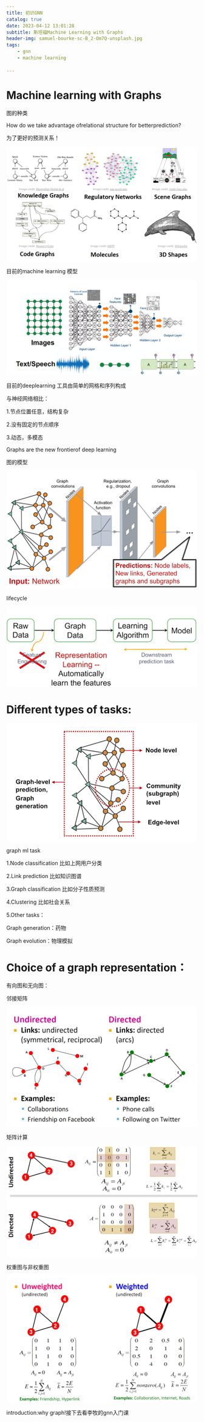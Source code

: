 ```yaml
---
title: 初识GNN
catalog: true
date: 2023-04-12 13:01:28
subtitle: 斯坦福Machine Learning with Graphs
header-img: samuel-bourke-sc-B_2-Om7Q-unsplash.jpg
tags:
    - gnn
    - machine learning

---
```


# Machine learning with Graphs

#### 

图的种类



How do we take advantage ofrelational structure for betterprediction?

为了更好的预测关系！

![image-20230414150932469](../img/gnn/image-20230414150932469.png)

目前的machine learning 模型

![image-20230414150959294](../img/gnn/image-20230414150959294.png)

目前的deeplearning 工具由简单的网格和序列构成

与神经网络相比：

1.节点位置任意，结构复杂

2.没有固定的节点顺序

3.动态，多模态

Graphs are the new frontierof deep learning

图的模型

![image-20230414151024004](../img/gnn/image-20230414151024004.png)

lifecycle

![image-20230414151046698](../img/gnn/image-20230414151046698.png)

# Different types of tasks:

![image-20230414151106800](../img/gnn/image-20230414151106800.png)

graph ml task

1.Node classification 比如上网用户分类

2.Link prediction 比如知识图谱

3.Graph classification 比如分子性质预测

4.Clustering 比如社会关系

5.Other tasks：

Graph generation：药物

Graph evolution：物理模拟

# Choice of a graph representation：

有向图和无向图：



邻接矩阵

![image-20230414151133631](../img/gnn/image-20230414151133631.png)

矩阵计算

![image-20230414151156446](../img/gnn/image-20230414151156446.png)

权重图与非权重图

![image-20230414151217271](../img/gnn/image-20230414151217271.png)



introduction:why graph!接下去看李牧的gnn入门课

